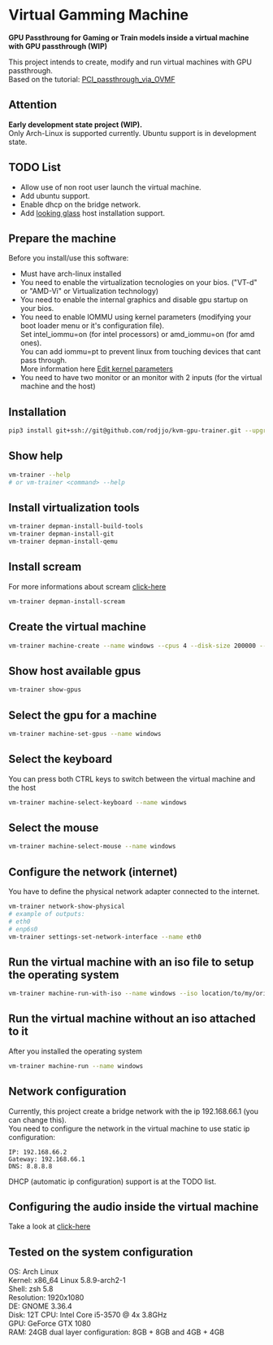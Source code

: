# Virtual Gamming Machine

**GPU Passthroung for Gaming or Train models inside a virtual machine with GPU passthrough  (WIP)**

This project intends to create, modify and run virtual machines with GPU passthrough.  
Based on the tutorial: [PCI_passthrough_via_OVMF](https://wiki.archlinux.org/index.php/PCI_passthrough_via_OVMF)

## Attention

**Early development state project (WIP).**  
Only Arch-Linux is supported currently. Ubuntu support is in development state.  

## TODO List
* Allow use of non root user launch the virtual machine.
* Add ubuntu support.
* Enable dhcp on the bridge network.
* Add [looking glass](https://github.com/gnif/LookingGlass) host installation support.

## Prepare the machine

Before you install/use this software:  
* Must have arch-linux installed
* You need to enable the virtualization tecnologies on your bios. ("VT-d" or "AMD-Vi" or Virtualization technology)  
* You need to enable the internal graphics and disable gpu startup on your bios.  
* You need to enable IOMMU using kernel parameters (modifying your boot loader menu or it's configuration file).  
  Set intel_iommu=on (for intel processors) or amd_iommu=on (for amd ones).  
  You can add iommu=pt to prevent linux from touching devices that cant pass through.  
  More information here [Edit kernel parameters](https://wiki.archlinux.org/index.php/Kernel_parameters)
* You need to have two monitor or an monitor with 2 inputs (for the virtual machine and the host)

## Installation

```bash
pip3 install git+ssh://git@github.com/rodjjo/kvm-gpu-trainer.git --upgrade
```

## Show help

```bash
vm-trainer --help
# or vm-trainer <command> --help
```

## Install virtualization tools

```bash
vm-trainer depman-install-build-tools
vm-trainer depman-install-git
vm-trainer depman-install-qemu
```

## Install scream

For more informations about scream [click-here](https://github.com/duncanthrax/scream)
```bash
vm-trainer depman-install-scream
```

## Create the virtual machine

```bash
vm-trainer machine-create --name windows --cpus 4 --disk-size 200000 --memory 8192
```

## Show host available gpus

```bash
vm-trainer show-gpus
```
## Select the gpu for a machine

```bash
vm-trainer machine-set-gpus --name windows
```

## Select the keyboard

You can press both CTRL keys to switch between the virtual machine and the host
```bash
vm-trainer machine-select-keyboard --name windows
```

## Select the mouse

```bash
vm-trainer machine-select-mouse --name windows
```

## Configure the network (internet)

You have to define the physical network adapter connected to the internet.
```bash
vm-trainer network-show-physical
# example of outputs:
# eth0
# enp6s0
vm-trainer settings-set-network-interface --name eth0
```

## Run the virtual machine with an iso file to setup the operating system

```bash
vm-trainer machine-run-with-iso --name windows --iso location/to/my/original-windows10-disk.iso
```

## Run the virtual machine without an iso attached to it

After you installed the operating system
```bash
vm-trainer machine-run --name windows
```


## Network configuration

Currently, this project create a bridge network with the ip 192.168.66.1 (you can change this).  
You need to configure the network in the virtual machine to use static ip configuration:  
```text
IP: 192.168.66.2  
Gateway: 192.168.66.1  
DNS: 8.8.8.8  
```
DHCP (automatic ip configuration) support is at the TODO list.

## Configuring the audio inside the virtual machine

Take a look at [click-here](https://github.com/duncanthrax/scream)

## Tested on the system configuration

OS: Arch Linux  
Kernel: x86_64 Linux 5.8.9-arch2-1  
Shell: zsh 5.8  
Resolution: 1920x1080  
DE: GNOME 3.36.4  
Disk: 12T
CPU: Intel Core i5-3570 @ 4x 3.8GHz  
GPU: GeForce GTX 1080  
RAM: 24GB dual layer configuration: 8GB + 8GB and 4GB + 4GB  

